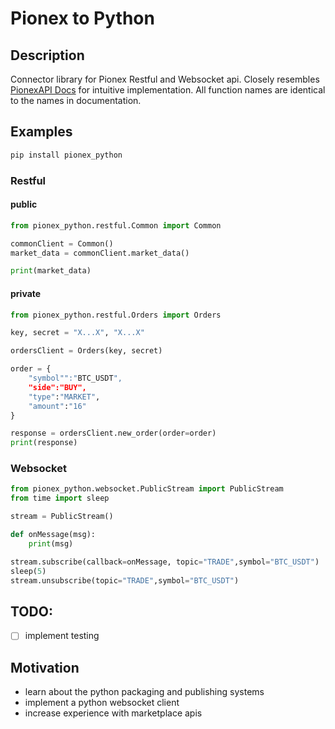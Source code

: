 # Pionex to Python
## Description
Connector library for Pionex Restful and Websocket api.
Closely resembles [PionexAPI Docs](https://pionex-doc.gitbook.io/apidocs) for intuitive implementation.
All function names are identical to the names in documentation.
## Examples
```sh
pip install pionex_python
```
### Restful
#### public
```py
from pionex_python.restful.Common import Common

commonClient = Common()
market_data = commonClient.market_data()

print(market_data)
```
#### private
```py
from pionex_python.restful.Orders import Orders

key, secret = "X...X", "X...X"

ordersClient = Orders(key, secret)

order = {
    "symbol"":"BTC_USDT",
    "side":"BUY",
    "type":"MARKET",
    "amount":"16"
}

response = ordersClient.new_order(order=order)
print(response)
```
### Websocket
```py
from pionex_python.websocket.PublicStream import PublicStream
from time import sleep

stream = PublicStream()

def onMessage(msg):
    print(msg)

stream.subscribe(callback=onMessage, topic="TRADE",symbol="BTC_USDT")
sleep(5)
stream.unsubscribe(topic="TRADE",symbol="BTC_USDT")
```
## TODO:
- [ ] implement testing
## Motivation
- learn about the python packaging and publishing systems
- implement a python websocket client
- increase experience with marketplace apis
